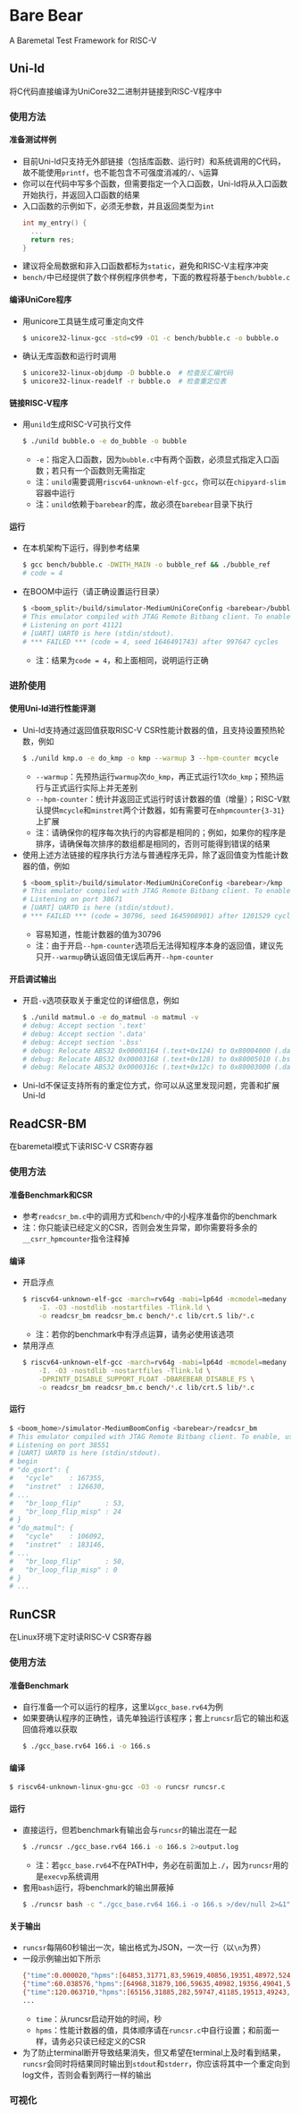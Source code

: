 # Bare Bear

A Baremetal Test Framework for RISC-V

## Uni-ld
将C代码直接编译为UniCore32二进制并链接到RISC-V程序中

### 使用方法

#### 准备测试样例
* 目前Uni-ld只支持无外部链接（包括库函数、运行时）和系统调用的C代码，故不能使用`printf`，也不能包含不可强度消减的`/`、`%`运算
* 你可以在代码中写多个函数，但需要指定一个入口函数，Uni-ld将从入口函数开始执行，并返回入口函数的结果
* 入口函数的示例如下，必须无参数，并且返回类型为`int`
  ```c
  int my_entry() {
    ...
    return res;
  }
  ```
* 建议将全局数据和非入口函数都标为`static`，避免和RISC-V主程序冲突
* `bench/`中已经提供了数个样例程序供参考，下面的教程将基于`bench/bubble.c`

#### 编译UniCore程序
* 用unicore工具链生成可重定向文件
  ```bash
  $ unicore32-linux-gcc -std=c99 -O1 -c bench/bubble.c -o bubble.o
  ```
* 确认无库函数和运行时调用
  ```bash
  $ unicore32-linux-objdump -D bubble.o  # 检查反汇编代码
  $ unicore32-linux-readelf -r bubble.o  # 检查重定位表
  ```

#### 链接RISC-V程序
* 用`unild`生成RISC-V可执行文件
  ```bash
  $ ./unild bubble.o -e do_bubble -o bubble
  ```
  * `-e`：指定入口函数，因为`bubble.c`中有两个函数，必须显式指定入口函数；若只有一个函数则无需指定
  * 注：`unild`需要调用`riscv64-unknown-elf-gcc`，你可以在`chipyard-slim`容器中运行
  * 注：`unild`依赖于`barebear`的库，故必须在`barebear`目录下执行

#### 运行
* 在本机架构下运行，得到参考结果
  ```bash
  $ gcc bench/bubble.c -DWITH_MAIN -o bubble_ref && ./bubble_ref
  # code = 4
  ```
* 在BOOM中运行（请正确设置运行目录）
  ```bash
  $ <boom_split>/build/simulator-MediumUniCoreConfig <barebear>/bubble
  # This emulator compiled with JTAG Remote Bitbang client. To enable, use +jtag_rbb_enable=1.
  # Listening on port 41121
  # [UART] UART0 is here (stdin/stdout).
  # *** FAILED *** (code = 4, seed 1646491743) after 997647 cycles
  ```
  * 注：结果为`code = 4`，和上面相同，说明运行正确

### 进阶使用

#### 使用Uni-ld进行性能评测
* Uni-ld支持通过返回值获取RISC-V CSR性能计数器的值，且支持设置预热轮数，例如
  ```bash
  $ ./unild kmp.o -e do_kmp -o kmp --warmup 3 --hpm-counter mcycle
  ```
  * `--warmup`：先预热运行`warmup`次`do_kmp`，再正式运行1次`do_kmp`；预热运行与正式运行实际上并无差别
  * `--hpm-counter`：统计并返回正式运行时该计数器的值（增量）；RISC-V默认提供`mcycle`和`minstret`两个计数器，如有需要可在`mhpmcounter{3-31}`上扩展
  * 注：请确保你的程序每次执行的内容都是相同的；例如，如果你的程序是排序，请确保每次排序的数组都是相同的，否则可能得到错误的结果
* 使用上述方法链接的程序执行方法与普通程序无异，除了返回值变为性能计数器的值，例如
  ```bash
  $ <boom_split>/build/simulator-MediumUniCoreConfig <barebear>/kmp
  # This emulator compiled with JTAG Remote Bitbang client. To enable, use +jtag_rbb_enable=1.
  # Listening on port 38671
  # [UART] UART0 is here (stdin/stdout).
  # *** FAILED *** (code = 30796, seed 1645908901) after 1201529 cycles
  ```
  * 容易知道，性能计数器的值为30796
  * 注：由于开启`--hpm-counter`选项后无法得知程序本身的返回值，建议先只开`--warmup`确认返回值无误后再开`--hpm-counter`

#### 开启调试输出
* 开启`-v`选项获取关于重定位的详细信息，例如
  ```bash
  $ ./unild matmul.o -e do_matmul -o matmul -v
  # debug: Accept section '.text'
  # debug: Accept section '.data'
  # debug: Accept section '.bss'
  # debug: Relocate ABS32 0x00003164 (.text+0x124) to 0x80004000 (.data+0x1000)
  # debug: Relocate ABS32 0x00003168 (.text+0x128) to 0x80005010 (.bss+0x0)
  # debug: Relocate ABS32 0x0000316c (.text+0x12c) to 0x80003000 (.data+0x0)
  ```
* Uni-ld不保证支持所有的重定位方式，你可以从这里发现问题，完善和扩展Uni-ld

## ReadCSR-BM
在baremetal模式下读RISC-V CSR寄存器

### 使用方法

#### 准备Benchmark和CSR
* 参考`readcsr_bm.c`中的调用方式和`bench/`中的小程序准备你的benchmark
* 注：你只能读已经定义的CSR，否则会发生异常，即你需要将多余的`__csrr_hpmcounter`指令注释掉

#### 编译
* 开启浮点
  ```bash
  $ riscv64-unknown-elf-gcc -march=rv64g -mabi=lp64d -mcmodel=medany \
      -I. -O3 -nostdlib -nostartfiles -Tlink.ld \
      -o readcsr_bm readcsr_bm.c bench/*.c lib/crt.S lib/*.c
  ```
  * 注：若你的benchmark中有浮点运算，请务必使用该选项
* 禁用浮点
  ```bash
  $ riscv64-unknown-elf-gcc -march=rv64g -mabi=lp64d -mcmodel=medany \
      -I. -O3 -nostdlib -nostartfiles -Tlink.ld \
      -DPRINTF_DISABLE_SUPPORT_FLOAT -DBAREBEAR_DISABLE_FS \
      -o readcsr_bm readcsr_bm.c bench/*.c lib/crt.S lib/*.c
  ```

#### 运行
```bash
$ <boom_home>/simulator-MediumBoomConfig <barebear>/readcsr_bm
# This emulator compiled with JTAG Remote Bitbang client. To enable, use +jtag_rbb_enable=1.
# Listening on port 38551
# [UART] UART0 is here (stdin/stdout).
# begin
# "do_qsort": {
#   "cycle"    : 167355,
#   "instret"  : 126630,
# ...
#   "br_loop_flip"      : 53,
#   "br_loop_flip_misp" : 24
# }
# "do_matmul": {
#   "cycle"    : 106092,
#   "instret"  : 183146,
# ...
#   "br_loop_flip"      : 50,
#   "br_loop_flip_misp" : 0
# }
# ...
```

## RunCSR
在Linux环境下定时读RISC-V CSR寄存器

### 使用方法

#### 准备Benchmark
* 自行准备一个可以运行的程序，这里以`gcc_base.rv64`为例
* 如果要确认程序的正确性，请先单独运行该程序；套上`runcsr`后它的输出和返回值将难以获取
  ```bash
  $ ./gcc_base.rv64 166.i -o 166.s
  ```

#### 编译
```bash
$ riscv64-unknown-linux-gnu-gcc -O3 -o runcsr runcsr.c
```

#### 运行
* 直接运行，但若benchmark有输出会与`runcsr`的输出混在一起
  ```bash
  $ ./runcsr ./gcc_base.rv64 166.i -o 166.s 2>output.log
  ```
  * 注：若`gcc_base.rv64`不在PATH中，务必在前面加上`./`，因为`runcsr`用的是`execvp`系统调用
* 套用`bash`运行，将benchmark的输出屏蔽掉
  ```bash
  $ ./runcsr bash -c "./gcc_base.rv64 166.i -o 166.s >/dev/null 2>&1" 2>output.log
  ```

#### 关于输出
* `runcsr`每隔60秒输出一次，输出格式为JSON，一次一行（以`\n`为界）
* 一段示例输出如下所示
  ```bash
  {"time":0.000020,"hpms":[64853,31771,83,59619,40856,19351,48972,5240,58258,23336,9135,63827,29214,38282,56573,45491]}
  {"time":60.038576,"hpms":[64968,31879,106,59635,40982,19356,49041,5374,58339,23412,9371,64006,29383,38436,56781,45605]}
  {"time":120.063710,"hpms":[65156,31885,282,59747,41185,19513,49243,5533,58569,23519,9472,64208,29531,38531,57000,45760]}
  ...
  ```
  * `time`：从runcsr启动开始的时间，秒
  * `hpms`：性能计数器的值，具体顺序请在`runcsr.c`中自行设置；和前面一样，请务必只读已经定义的CSR
* 为了防止terminal断开导致结果消失，但又希望在terminal上及时看到结果，`runcsr`会同时将结果同时输出到`stdout`和`stderr`，你应该将其中一个重定向到log文件，否则会看到两行一样的输出

### 可视化

